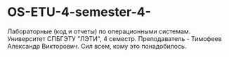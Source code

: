 # OS-ETU-4-semester-4-
Лабораторные (код и отчеты) по операционными системам. Университет СПБГЭТУ "ЛЭТИ", 4 семестр. Преподаватель - Тимофеев Александр Викторович. Сил всем, кому это понадобилось.
